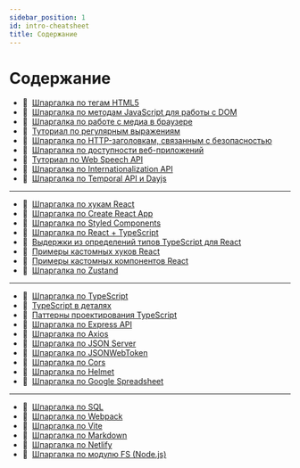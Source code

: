 ```yaml
---
sidebar_position: 1
id: intro-cheatsheet
title: Содержание
---
```


# Содержание

- :memo:&nbsp;&nbsp;[Шпаргалка по тегам HTML5](./html5)
- :memo:&nbsp;&nbsp;[Шпаргалка по методам JavaScript для работы с DOM](./js-dom)
- :memo:&nbsp;&nbsp;[Шпаргалка по работе с медиа в браузере](./web-media)
- :memo:&nbsp;&nbsp;[Туториал по регулярным выражениям](./regexp)
- :memo:&nbsp;&nbsp;[Шпаргалка по HTTP-заголовкам, связанным с безопасностью](./security-headers)
- :memo:&nbsp;&nbsp;[Шпаргалка по доступности веб-приложений](./web-accessibility)
- :memo:&nbsp;&nbsp;[Туториал по Web Speech API](./web-speech)
- :memo:&nbsp;&nbsp;[Шпаргалка по Internationalization API](./intl)
- :memo:&nbsp;&nbsp;[Шпаргалка по Temporal API и Dayjs](./temporal)

---

- :memo:&nbsp;&nbsp;[Шпаргалка по хукам React](./react-hooks)
- :memo:&nbsp;&nbsp;[Шпаргалка по Create React App](./create-react-app)
- :memo:&nbsp;&nbsp;[Шпаргалка по Styled Components](./styled-components)
- :memo:&nbsp;&nbsp;[Шпаргалка по React + TypeScript](./react-typescript)
- :memo:&nbsp;&nbsp;[Выдержки из определений типов TypeScript для React](./react-types)
- :memo:&nbsp;&nbsp;[Примеры кастомных хуков React](./custom-hooks)
- :memo:&nbsp;&nbsp;[Примеры кастомных компонентов React](./custom-components)
- :memo:&nbsp;&nbsp;[Шпаргалка по Zustand](./zustand)

---

- :memo:&nbsp;&nbsp;[Шпаргалка по TypeScript](./ts)
- :memo:&nbsp;&nbsp;[TypeScript в деталях](./mastering-ts)
- :memo:&nbsp;&nbsp;[Паттерны проектирования TypeScript](./ts-design-patterns)
- :memo:&nbsp;&nbsp;[Шпаргалка по Express API](./express-api)
- :memo:&nbsp;&nbsp;[Шпаргалка по Axios](./axios)
- :memo:&nbsp;&nbsp;[Шпаргалка по JSON Server](./json-server)
- :memo:&nbsp;&nbsp;[Шпаргалка по JSONWebToken](./jsonwebtoken)
- :memo:&nbsp;&nbsp;[Шпаргалка по Cors](./cors)
- :memo:&nbsp;&nbsp;[Шпаргалка по Helmet](./helmet)
- :memo:&nbsp;&nbsp;[Шпаргалка по Google Spreadsheet](./google-spreadsheet)

---

- :memo:&nbsp;&nbsp;[Шпаргалка по SQL](./sql)
- :memo:&nbsp;&nbsp;[Шпаргалка по Webpack](./webpack)
- :memo:&nbsp;&nbsp;[Шпаргалка по Vite](./vite)
- :memo:&nbsp;&nbsp;[Шпаргалка по Markdown](./markdown)
- :memo:&nbsp;&nbsp;[Шпаргалка по Netlify](./netlify)
- :memo:&nbsp;&nbsp;[Шпаргалка по модулю FS (Node.js)](./fs)
